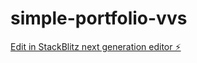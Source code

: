 # simple-portfolio-vvs

[Edit in StackBlitz next generation editor ⚡️](https://stackblitz.com/~/github.com/VenkatasaiVanaparthi/simple-portfolio-vvs)